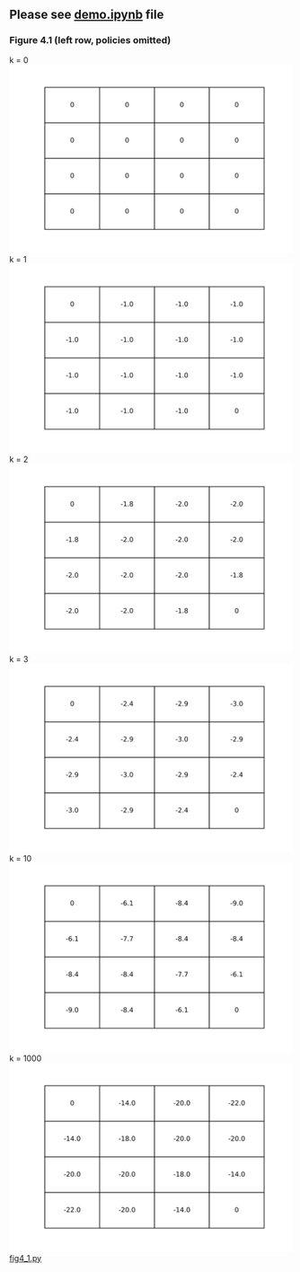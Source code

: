 ## Please see [demo.ipynb](demo.ipynb) file 

### Figure 4.1 (left row, policies omitted)

k = 0
![fig4_1_k_0](figs/fig4_1_k_0.svg)
k = 1
![fig4_1_k_1](figs/fig4_1_k_1.svg)
k = 2
![fig4_1_k_2](figs/fig4_1_k_2.svg)
k = 3
![fig4_1_k_3](figs/fig4_1_k_3.svg)
k = 10
![fig4_1_k_10](figs/fig4_1_k_10.svg)
k = 1000
![fig4_1_k_1000](figs/fig4_1_k_1000.svg)
[fig4_1.py](fig4_1.py)


